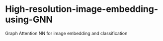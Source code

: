 # High-resolution-image-embedding-using-GNN
Graph Attention NN for image embedding and classification
